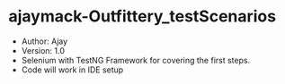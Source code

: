 # ajaymack-Outfittery_testScenarios
- Author: Ajay
- Version: 1.0
- Selenium with TestNG Framework for covering the first steps.
- Code will work in IDE setup
